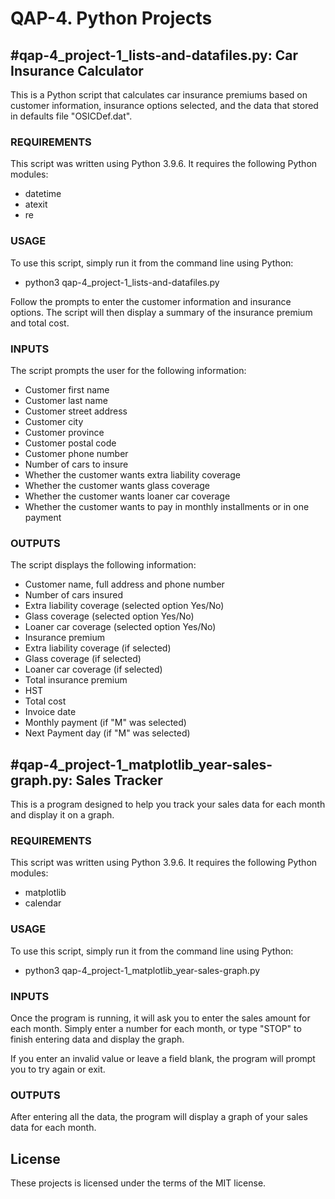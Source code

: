 <h1>QAP-4. Python Projects</h1>

<h2>#qap-4_project-1_lists-and-datafiles.py: Car Insurance Calculator</h2>

<p>This is a Python script that calculates car insurance premiums based on customer information, insurance options selected, and the data that stored in defaults file "OSICDef.dat".</p>

<h3>REQUIREMENTS</h3>
<p>This script was written using Python 3.9.6. It requires the following Python modules:</p>
<ul>
<li>datetime</li>
<li>atexit</li>
<li>re</li>
</ul>
<h3>USAGE</h3>
<p>To use this script, simply run it from the command line using Python:</p>
<ul>
  <li>python3 qap-4_project-1_lists-and-datafiles.py</li>
</ul>

<p>Follow the prompts to enter the customer information and insurance options. The script will then display a summary of the insurance premium and total cost.</p>

<h3>INPUTS</h3>
<p>The script prompts the user for the following information:</p>
<ul>
<li>Customer first name</li>
<li>Customer last name</li>
<li>Customer street address</li>
<li>Customer city</li>
<li>Customer province</li>
<li>Customer postal code</li>
<li>Customer phone number</li>
<li>Number of cars to insure</li>
<li>Whether the customer wants extra liability coverage</li>
<li>Whether the customer wants glass coverage</li>
<li>Whether the customer wants loaner car coverage</li>
<li>Whether the customer wants to pay in monthly installments or in one payment</li>
</ul>
<h3>OUTPUTS</h3>
<p>The script displays the following information:</p>
<ul>
<li>Customer name, full address and phone number</li>
<li>Number of cars insured</li>
<li>Extra liability coverage (selected option Yes/No)</li>
<li>Glass coverage (selected option Yes/No)</li>
<li>Loaner car coverage (selected option Yes/No)</li>
<li>Insurance premium</li>
<li>Extra liability coverage (if selected)</li>
<li>Glass coverage (if selected)</li>
<li>Loaner car coverage (if selected)</li>
<li>Total insurance premium</li>
<li>HST</li>
<li>Total cost</li>
<li>Invoice date</li>
<li>Monthly payment (if "M" was selected)</li>
<li>Next Payment day (if "M" was selected)</li>
</ul>
  
 
<h2>#qap-4_project-1_matplotlib_year-sales-graph.py: Sales Tracker</h2>

<p>This is a program designed to help you track your sales data for each month and display it on a graph.</p>

<h3>REQUIREMENTS</h3>
<p>This script was written using Python 3.9.6. It requires the following Python modules:</p>
<ul>
<li>matplotlib</li>
<li>calendar</li>
</ul>
  
<h3>USAGE</h3>
<p>To use this script, simply run it from the command line using Python:</p>
<ul>
<li>python3 qap-4_project-1_matplotlib_year-sales-graph.py</li>
</ul>

<h3>INPUTS</h3>
<p>Once the program is running, it will ask you to enter the sales amount for each month. Simply enter a number for each month, or type "STOP" to finish entering data and display the graph.</p>

<p>If you enter an invalid value or leave a field blank, the program will prompt you to try again or exit.</p>

<h3>OUTPUTS</h3>
<p>After entering all the data, the program will display a graph of your sales data for each month.</p>


<h2>License</h2>
<p>These projects is licensed under the terms of the MIT license.</p>

